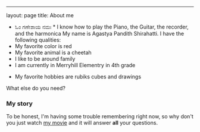 ---
layout: page
title: About me
* ಓಂ ಗಣೇಶಾಯ ನಮಃ * 
I know how to play the Piano, the Guitar, the recorder, and the harmonica
My name is Agastya Pandith Shirahatti. I have the following qualities:
* My favorite color is red
* My favorite animal is a cheetah
* I like to be around family
* I am currently in Merryhill Elementry in 4th grade
- My favorite hobbies are rubiks cubes and drawings

What else do you need?

### My story

To be honest, I'm having some trouble remembering right now, so why don't you just watch [my movie](https://en.wikipedia.org/wiki/The_Princess_Bride_%28film%29) and it will answer **all** your questions.
